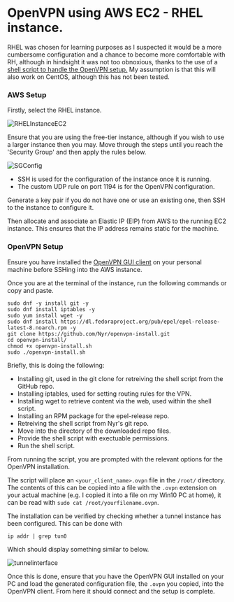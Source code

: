 # OpenVPN using AWS EC2 - RHEL instance.
RHEL was chosen for learning purposes as I suspected it would be a more cumbersome configuration and a chance to become more comfortable with RH, although in hindsight it was not too obnoxious, thanks to the use of a [shell script to handle the OpenVPN setup.](https://github.com/Nyr/openvpn-install) My assumption is that this will also work on CentOS, although this has not been tested.

### AWS Setup

Firstly, select the RHEL instance.

![RHELInstanceEC2](https://github.com/jdockerty/openvpnaws/blob/master/Images/selectingEC2.png)

Ensure that you are using the free-tier instance, although if you wish to use a larger instance then you may. Move through the steps until you reach the 'Security Group' and then apply the rules below.

![SGConfig](https://github.com/jdockerty/openvpnaws/blob/master/Images/configuringSG.png)

* SSH is used for the configuration of the instance once it is running.
* The custom UDP rule on port 1194 is for the OpenVPN configuration.

Generate a key pair if you do not have one or use an existing one, then SSH to the instance to configure it.

Then allocate and associate an Elastic IP (EIP) from AWS to the running EC2 instance. This ensures that the IP address remains static for the machine.

### OpenVPN Setup

Ensure you have installed the [OpenVPN GUI client](https://openvpn.net/community-downloads/) on your personal machine before SSHing into the AWS instance.

Once you are at the terminal of the instance, run the following commands or copy and paste.

```
sudo dnf -y install git -y
sudo dnf install iptables -y
sudo yum install wget -y
sudo dnf install https://dl.fedoraproject.org/pub/epel/epel-release-latest-8.noarch.rpm -y
git clone https://github.com/Nyr/openvpn-install.git
cd openvpn-install/
chmod +x openvpn-install.sh
sudo ./openvpn-install.sh
```
Briefly, this is doing the following:
* Installing git, used in the git clone for retreiving the shell script from the GitHub repo.
* Installing iptables, used for setting routing rules for the VPN.
* Installing wget to retrieve content via the web, used within the shell script.
* Installing an RPM package for the epel-release repo.
* Retreiving the shell script from Nyr's git repo.
* Move into the directory of the downloaded repo files.
* Provide the shell script with exectuable permissions.
* Run the shell script.

From running the script, you are prompted with the relevant options for the OpenVPN installation.

The script will place an `<your_client_name>.ovpn` file in the `/root/` directory. The contents of this can be copied into a file with the `.ovpn` extension on your actual machine (e.g. I copied it into a file on my Win10 PC at home), it can be read with `sudo cat /root/yourfilename.ovpn`.

The installation can be verified by checking whether a tunnel instance has been configured. This can be done with 

`ip addr | grep tun0` 

Which should display something similar to below.

![tunnelinterface](https://github.com/jdockerty/openvpnaws/blob/master/Images/tunnel%20grep.png)

Once this is done, ensure that you have the OpenVPN GUI installed on your PC and load the generated configuration file, the `.ovpn` you copied, into the OpenVPN client. From here it should connect and the setup is complete.
